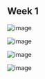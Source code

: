

## Week 1

![image](https://github.com/user-attachments/assets/541ad645-a688-40a2-b253-ded76c742207)

![image](https://github.com/user-attachments/assets/57c076a0-63ed-40d7-aba5-58dba4c57775)

![image](https://github.com/user-attachments/assets/2c601eea-c938-41f4-b23e-1497ebeb3bb3)

![image](https://github.com/user-attachments/assets/d885eb53-ef50-4e66-9cc5-1813e2609648)

